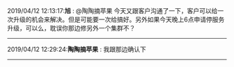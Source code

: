 2019/04/12 12:13:17:**旭** : @陶陶摘苹果  今天又跟客户沟通了一下，客户可以给一次升级的机会来解决。但是可能要一次给搞好。另外如果今天晚上6点申请停服务升级，可以么，耽误你那边修另外一个集群不？
*************************************************************************************
2019/04/12 12:29:24:**陶陶摘苹果** : 我跟那边确认下
*************************************************************************************
